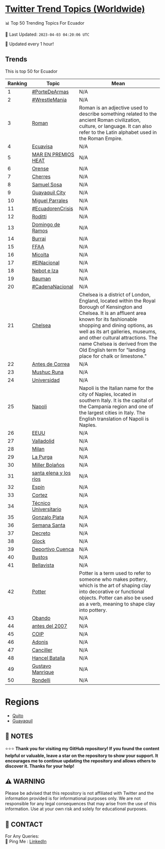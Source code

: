 [Twitter Trend Topics (Worldwide)](https://github.com/ErcinDedeoglu/Twitter-Trend-Topics)
==========


📊 Top 50 Trending Topics For Ecuador

📆 Last Updated: `2023-04-03 04:20:06 UTC`

🔧 Updated every 1 hour!


## Trends

This is top 50 for Ecuador

| Ranking | Topic | Mean |
| ------- | ------------ | ------------ |
| 1 | [#PorteDeArmas](http://twitter.com/search?q=%23PorteDeArmas) | N/A |
| 2 | [#WrestleMania](http://twitter.com/search?q=%23WrestleMania) | N/A |
| 3 | [Roman](http://twitter.com/search?q=Roman) | Roman is an adjective used to describe something related to the ancient Roman civilization, culture, or language. It can also refer to the Latin alphabet used in the Roman Empire. |
| 4 | [Ecuavisa](http://twitter.com/search?q=Ecuavisa) | N/A |
| 5 | [MAR EN PREMIOS HEAT](http://twitter.com/search?q=MAR+EN+PREMIOS+HEAT) | N/A |
| 6 | [Orense](http://twitter.com/search?q=Orense) | N/A |
| 7 | [Cherres](http://twitter.com/search?q=Cherres) | N/A |
| 8 | [Samuel Sosa](http://twitter.com/search?q=Samuel+Sosa) | N/A |
| 9 | [Guayaquil City](http://twitter.com/search?q=Guayaquil+City) | N/A |
| 10 | [Miguel Parrales](http://twitter.com/search?q=Miguel+Parrales) | N/A |
| 11 | [#EcuadorenCrisis](http://twitter.com/search?q=%23EcuadorenCrisis) | N/A |
| 12 | [Roditti](http://twitter.com/search?q=Roditti) | N/A |
| 13 | [Domingo de Ramos](http://twitter.com/search?q=Domingo+de+Ramos) | N/A |
| 14 | [Burrai](http://twitter.com/search?q=Burrai) | N/A |
| 15 | [FFAA](http://twitter.com/search?q=FFAA) | N/A |
| 16 | [Micolta](http://twitter.com/search?q=Micolta) | N/A |
| 17 | [#ElNacional](http://twitter.com/search?q=%23ElNacional) | N/A |
| 18 | [Nebot e Iza](http://twitter.com/search?q=Nebot+e+Iza) | N/A |
| 19 | [Bauman](http://twitter.com/search?q=Bauman) | N/A |
| 20 | [#CadenaNacional](http://twitter.com/search?q=%23CadenaNacional) | N/A |
| 21 | [Chelsea](http://twitter.com/search?q=Chelsea) | Chelsea is a district of London, England, located within the Royal Borough of Kensington and Chelsea. It is an affluent area known for its fashionable shopping and dining options, as well as its art galleries, museums, and other cultural attractions. The name Chelsea is derived from the Old English term for "landing place for chalk or limestone." |
| 22 | [Antes de Correa](http://twitter.com/search?q=Antes+de+Correa) | N/A |
| 23 | [Mushuc Runa](http://twitter.com/search?q=Mushuc+Runa) | N/A |
| 24 | [Universidad](http://twitter.com/search?q=Universidad) | N/A |
| 25 | [Napoli](http://twitter.com/search?q=Napoli) | Napoli is the Italian name for the city of Naples, located in southern Italy. It is the capital of the Campania region and one of the largest cities in Italy. The English translation of Napoli is Naples. |
| 26 | [EEUU](http://twitter.com/search?q=EEUU) | N/A |
| 27 | [Valladolid](http://twitter.com/search?q=Valladolid) | N/A |
| 28 | [Milan](http://twitter.com/search?q=Milan) | N/A |
| 29 | [La Purga](http://twitter.com/search?q=La+Purga) | N/A |
| 30 | [Miller Bolaños](http://twitter.com/search?q=Miller+Bola%c3%b1os) | N/A |
| 31 | [santa elena y los ríos](http://twitter.com/search?q=santa+elena+y+los+r%c3%ados) | N/A |
| 32 | [Espín](http://twitter.com/search?q=Esp%c3%adn) | N/A |
| 33 | [Cortez](http://twitter.com/search?q=Cortez) | N/A |
| 34 | [Técnico Universitario](http://twitter.com/search?q=T%c3%a9cnico+Universitario) | N/A |
| 35 | [Gonzalo Plata](http://twitter.com/search?q=Gonzalo+Plata) | N/A |
| 36 | [Semana Santa](http://twitter.com/search?q=Semana+Santa) | N/A |
| 37 | [Decreto](http://twitter.com/search?q=Decreto) | N/A |
| 38 | [Glock](http://twitter.com/search?q=Glock) | N/A |
| 39 | [Deportivo Cuenca](http://twitter.com/search?q=Deportivo+Cuenca) | N/A |
| 40 | [Bustos](http://twitter.com/search?q=Bustos) | N/A |
| 41 | [Bellavista](http://twitter.com/search?q=Bellavista) | N/A |
| 42 | [Potter](http://twitter.com/search?q=Potter) | Potter is a term used to refer to someone who makes pottery, which is the art of shaping clay into decorative or functional objects. Potter can also be used as a verb, meaning to shape clay into pottery. |
| 43 | [Obando](http://twitter.com/search?q=Obando) | N/A |
| 44 | [antes del 2007](http://twitter.com/search?q=antes+del+2007) | N/A |
| 45 | [COIP](http://twitter.com/search?q=COIP) | N/A |
| 46 | [Adonis](http://twitter.com/search?q=Adonis) | N/A |
| 47 | [Canciller](http://twitter.com/search?q=Canciller) | N/A |
| 48 | [Hancel Batalla](http://twitter.com/search?q=Hancel+Batalla) | N/A |
| 49 | [Gustavo Manrique](http://twitter.com/search?q=Gustavo+Manrique) | N/A |
| 50 | [Rondelli](http://twitter.com/search?q=Rondelli) | N/A |



# Regions

* [Quito](</Ecuador/Quito.md>)
* [Guayaquil](</Ecuador/Guayaquil.md>)



## 📝 NOTES

⭐⭐⭐ **Thank you for visiting my GitHub repository! If you found the content helpful or valuable, leave a star on the repository to show your support. It encourages me to continue updating the repository and allows others to discover it. Thanks for your help!**


## ⚠️ WARNING

Please be advised that this repository is not affiliated with Twitter and the information provided is for informational purposes only. We are not responsible for any legal consequences that may arise from the use of this information. Use at your own risk and solely for educational purposes.


## 📨 CONTACT

 For Any Queries:  
            🏓 Ping Me : [LinkedIn](https://www.linkedin.com/in/ercindedeoglu/)
